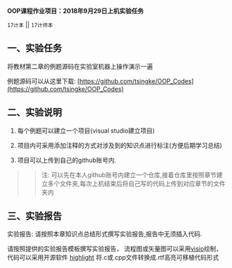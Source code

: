 **OOP课程作业项目：2018年9月29日上机实验任务**

`17计本`  || `17计师本`

## 一、实验任务

将教材第二章的例题源码在实验室机器上操作演示一遍

例题源码可以从这里下载: [https://github.com/tsingke/OOP_Codes](https://github.com/tsingke/OOP_Codes)


## 二、实验说明

1. 每个例题可以建立一个项目(visual studio建立项目)

2. 项目内可采用添加注释的方式对涉及到的知识点进行标注(方便后期学习总结)

3. 项目可以上传到自己的github账号内.
>> 注: 可以先在本人github账号内建立一个仓库,接着仓库里按照章节建立多个文件夹,每次上机结束后将自己写的代码上传到对应章节的文件夹内


## 三、实验报告

实验报告: 请按照本章知识点总结形式撰写实验报告,报告中无须插入代码.

请按照提供的实验报告模板撰写实验报告， 流程图或矢量图可以采用[visio](https://www.google.com/search?q=Microsoft%20Office%20%E4%B8%93%E4%B8%9A%E5%A2%9E%E5%BC%BA%E7%89%88%202016%20&ie=UTF-8)绘制，代码可以采用开源软件 [highlight](http://www.andre-simon.de/) 将.c或.cpp文件转换成.rtf高亮可移植代码形式

